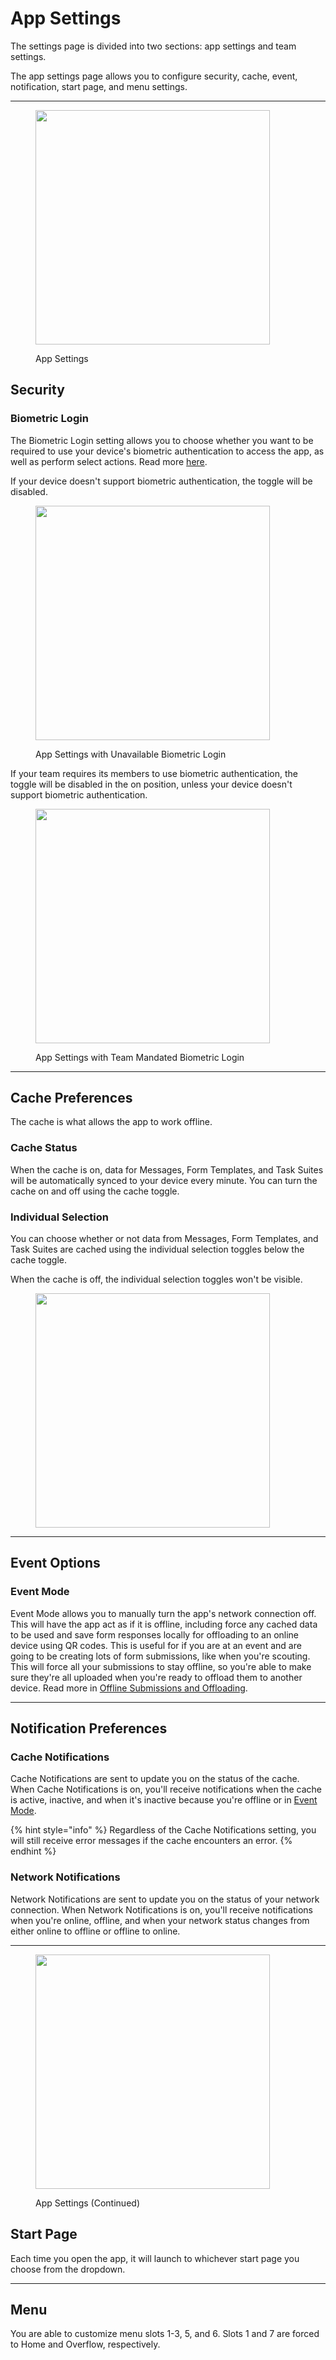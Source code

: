 # App Settings

The settings page is divided into two sections: app settings and team settings.

The app settings page allows you to configure security, cache, event, notification, start page, and menu settings.

***

<figure><img src="../.gitbook/assets/main (17).png" alt="" width="375"><figcaption><p>App Settings</p></figcaption></figure>

## Security

### Biometric Login

The Biometric Login setting allows you to choose whether you want to be required to use your device's biometric authentication to access the app, as well as perform select actions. Read more [here](../app-utilities/biometrics.md).

If your device doesn't support biometric authentication, the toggle will be disabled.

<figure><img src="../.gitbook/assets/biometrics unavailable.png" alt="" width="375"><figcaption><p>App Settings with Unavailable Biometric Login</p></figcaption></figure>

If your team requires its members to use biometric authentication, the toggle will be disabled in the on position, unless your device doesn't support biometric authentication.

<figure><img src="../.gitbook/assets/biometrics mandated.png" alt="" width="375"><figcaption><p>App Settings with Team Mandated Biometric Login</p></figcaption></figure>

***

## Cache Preferences

The cache is what allows the app to work offline.

### Cache Status

When the cache is on, data for Messages, Form Templates, and Task Suites will be automatically synced to your device every minute. You can turn the cache on and off using the cache toggle.

### Individual Selection

You can choose whether or not data from Messages, Form Templates, and Task Suites are cached using the individual selection toggles below the cache toggle.

When the cache is off, the individual selection toggles won't be visible.

<figure><img src="../.gitbook/assets/cache off.png" alt="" width="375"><figcaption></figcaption></figure>

***

## Event Options

### Event Mode

Event Mode allows you to manually turn the app's network connection off. This will have the app act as if it is offline, including force any cached data to be used and save form responses locally for offloading to an online device using QR codes. This is useful for if you are at an event and are going to be creating lots of form submissions, like when you're scouting. This will force all your submissions to stay offline, so you're able to make sure they're all uploaded when you're ready to offload them to another device. Read more in [Offline Submissions and Offloading](../forms/offline-submissions-and-offloading/).

***

## Notification Preferences

### Cache Notifications

Cache Notifications are sent to update you on the status of the cache. When Cache Notifications is on, you'll receive notifications when the cache is active, inactive, and when it's inactive because you're offline or in [Event Mode](app-settings.md#event-mode).

{% hint style="info" %}
Regardless of the Cache Notifications setting, you will still receive error messages if the cache encounters an error.
{% endhint %}

### Network Notifications

Network Notifications are sent to update you on the status of your network connection. When Network Notifications is on, you'll receive notifications when you're online, offline, and when your network status changes from either online to offline or offline to online.

***

<figure><img src="../.gitbook/assets/main 2 (1).png" alt="" width="375"><figcaption><p>App Settings (Continued)</p></figcaption></figure>

## Start Page

Each time you open the app, it will launch to whichever start page you choose from the dropdown.

***

## Menu

You are able to customize menu slots 1-3, 5, and 6. Slots 1 and 7 are forced to Home and Overflow, respectively.
